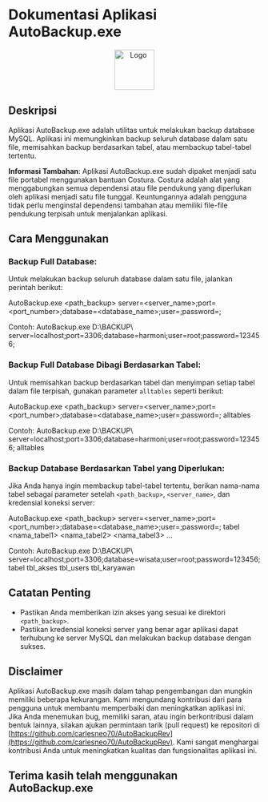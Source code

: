 # Dokumentasi Aplikasi AutoBackup.exe

<!-- Menggunakan ikon sebagai logo -->
<p align="center">
  <img src="icon.ico" alt="Logo" width="80" height="80">
</p>

## Deskripsi

Aplikasi AutoBackup.exe adalah utilitas untuk melakukan backup database MySQL. Aplikasi ini memungkinkan backup seluruh database dalam satu file, memisahkan backup berdasarkan tabel, atau membackup tabel-tabel tertentu.

**Informasi Tambahan**:
Aplikasi AutoBackup.exe sudah dipaket menjadi satu file portabel menggunakan bantuan Costura. Costura adalah alat yang menggabungkan semua dependensi atau file pendukung yang diperlukan oleh aplikasi menjadi satu file tunggal. Keuntungannya adalah pengguna tidak perlu menginstal dependensi tambahan atau memiliki file-file pendukung terpisah untuk menjalankan aplikasi.

## Cara Menggunakan

### Backup Full Database:

Untuk melakukan backup seluruh database dalam satu file, jalankan perintah berikut:

AutoBackup.exe <path_backup> server=<server_name>;port=<port_number>;database=<database_name>;user=<username>;password=<password>;

Contoh:
AutoBackup.exe D:\BACKUP\ server=localhost;port=3306;database=harmoni;user=root;password=123456;

### Backup Full Database Dibagi Berdasarkan Tabel:

Untuk memisahkan backup berdasarkan tabel dan menyimpan setiap tabel dalam file terpisah, gunakan parameter `alltables` seperti berikut:

AutoBackup.exe <path_backup> server=<server_name>;port=<port_number>;database=<database_name>;user=<username>;password=<password>; alltables

Contoh:
AutoBackup.exe D:\BACKUP\ server=localhost;port=3306;database=harmoni;user=root;password=123456; alltables

### Backup Database Berdasarkan Tabel yang Diperlukan:

Jika Anda hanya ingin membackup tabel-tabel tertentu, berikan nama-nama tabel sebagai parameter setelah `<path_backup>`, `<server_name>`, dan kredensial koneksi server:

AutoBackup.exe <path_backup> server=<server_name>;port=<port_number>;database=<database_name>;user=<username>;password=<password>; tabel <nama_tabel1> <nama_tabel2> <nama_tabel3> ...

Contoh:
AutoBackup.exe D:\BACKUP\ server=localhost;port=3306;database=wisata;user=root;password=123456; tabel tbl_akses tbl_users tbl_karyawan

## Catatan Penting

- Pastikan Anda memberikan izin akses yang sesuai ke direktori `<path_backup>`.
- Pastikan kredensial koneksi server yang benar agar aplikasi dapat terhubung ke server MySQL dan melakukan backup database dengan sukses.

## Disclaimer

Aplikasi AutoBackup.exe masih dalam tahap pengembangan dan mungkin memiliki beberapa kekurangan. Kami mengundang kontribusi dari para pengguna untuk membantu memperbaiki dan meningkatkan aplikasi ini. Jika Anda menemukan bug, memiliki saran, atau ingin berkontribusi dalam bentuk lainnya, silakan ajukan permintaan tarik (pull request) ke repositori di [https://github.com/carlesneo70/AutoBackupRev](https://github.com/carlesneo70/AutoBackupRev). Kami sangat menghargai kontribusi Anda untuk meningkatkan kualitas dan fungsionalitas aplikasi ini.

## Terima kasih telah menggunakan AutoBackup.exe
